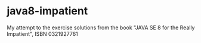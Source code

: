 # java8-impatient
My attempt to the exercise solutions from the book "JAVA SE 8 for the Really Impatient", ISBN 0321927761
